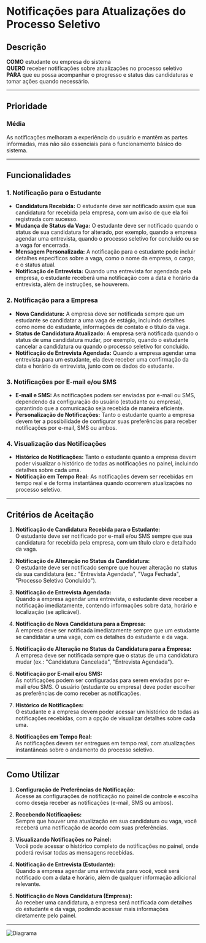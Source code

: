 # Notificações para Atualizações do Processo Seletivo

## Descrição

**COMO** estudante ou empresa do sistema  
**QUERO** receber notificações sobre atualizações no processo seletivo  
**PARA** que eu possa acompanhar o progresso e status das candidaturas e tomar ações quando necessário.

---

## Prioridade  
### Média  
As notificações melhoram a experiência do usuário e mantêm as partes informadas, mas não são essenciais para o funcionamento básico do sistema.  

---
## Funcionalidades

### 1. **Notificação para o Estudante**
   - **Candidatura Recebida:** O estudante deve ser notificado assim que sua candidatura for recebida pela empresa, com um aviso de que ela foi registrada com sucesso.
   - **Mudança de Status da Vaga:** O estudante deve ser notificado quando o status de sua candidatura for alterado, por exemplo, quando a empresa agendar uma entrevista, quando o processo seletivo for concluído ou se a vaga for encerrada.
   - **Mensagem Personalizada:** A notificação para o estudante pode incluir detalhes específicos sobre a vaga, como o nome da empresa, o cargo, e o status atual.
   - **Notificação de Entrevista:** Quando uma entrevista for agendada pela empresa, o estudante receberá uma notificação com a data e horário da entrevista, além de instruções, se houverem.

### 2. **Notificação para a Empresa**
   - **Nova Candidatura:** A empresa deve ser notificada sempre que um estudante se candidatar a uma vaga de estágio, incluindo detalhes como nome do estudante, informações de contato e o título da vaga.
   - **Status de Candidatura Atualizado:** A empresa será notificada quando o status de uma candidatura mudar, por exemplo, quando o estudante cancelar a candidatura ou quando o processo seletivo for concluído.
   - **Notificação de Entrevista Agendada:** Quando a empresa agendar uma entrevista para um estudante, ela deve receber uma confirmação da data e horário da entrevista, junto com os dados do estudante.

### 3. **Notificações por E-mail e/ou SMS**
   - **E-mail e SMS:** As notificações podem ser enviadas por e-mail ou SMS, dependendo da configuração do usuário (estudante ou empresa), garantindo que a comunicação seja recebida de maneira eficiente.
   - **Personalização de Notificações:** Tanto o estudante quanto a empresa devem ter a possibilidade de configurar suas preferências para receber notificações por e-mail, SMS ou ambos.

### 4. **Visualização das Notificações**
   - **Histórico de Notificações:** Tanto o estudante quanto a empresa devem poder visualizar o histórico de todas as notificações no painel, incluindo detalhes sobre cada uma.
   - **Notificação em Tempo Real:** As notificações devem ser recebidas em tempo real e de forma instantânea quando ocorrerem atualizações no processo seletivo.

---

## Critérios de Aceitação

1. **Notificação de Candidatura Recebida para o Estudante:**  
   O estudante deve ser notificado por e-mail e/ou SMS sempre que sua candidatura for recebida pela empresa, com um título claro e detalhado da vaga.

2. **Notificação de Alteração no Status da Candidatura:**  
   O estudante deve ser notificado sempre que houver alteração no status da sua candidatura (ex.: "Entrevista Agendada", "Vaga Fechada", "Processo Seletivo Concluído").

3. **Notificação de Entrevista Agendada:**  
   Quando a empresa agendar uma entrevista, o estudante deve receber a notificação imediatamente, contendo informações sobre data, horário e localização (se aplicável).

4. **Notificação de Nova Candidatura para a Empresa:**  
   A empresa deve ser notificada imediatamente sempre que um estudante se candidatar a uma vaga, com os detalhes do estudante e da vaga.

5. **Notificação de Alteração no Status da Candidatura para a Empresa:**  
   A empresa deve ser notificada sempre que o status de uma candidatura mudar (ex.: "Candidatura Cancelada", "Entrevista Agendada").

6. **Notificação por E-mail e/ou SMS:**  
   As notificações podem ser configuradas para serem enviadas por e-mail e/ou SMS. O usuário (estudante ou empresa) deve poder escolher as preferências de como receber as notificações.

7. **Histórico de Notificações:**  
   O estudante e a empresa devem poder acessar um histórico de todas as notificações recebidas, com a opção de visualizar detalhes sobre cada uma.

8. **Notificações em Tempo Real:**  
   As notificações devem ser entregues em tempo real, com atualizações instantâneas sobre o andamento do processo seletivo.

---

## Como Utilizar

1. **Configuração de Preferências de Notificação:**  
   Acesse as configurações de notificação no painel de controle e escolha como deseja receber as notificações (e-mail, SMS ou ambos).

2. **Recebendo Notificações:**  
   Sempre que houver uma atualização em sua candidatura ou vaga, você receberá uma notificação de acordo com suas preferências.

3. **Visualizando Notificações no Painel:**  
   Você pode acessar o histórico completo de notificações no painel, onde poderá revisar todas as mensagens recebidas.

4. **Notificação de Entrevista (Estudante):**  
   Quando a empresa agendar uma entrevista para você, você será notificado com a data e horário, além de qualquer informação adicional relevante.

5. **Notificação de Nova Candidatura (Empresa):**  
   Ao receber uma candidatura, a empresa será notificada com detalhes do estudante e da vaga, podendo acessar mais informações diretamente pelo painel.

---
![Diagrama](Documentação/Anexos/RF_S002_Diagrama.png)